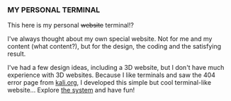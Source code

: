 ### MY PERSONAL TERMINAL
This here is my personal ~~website~~ terminal!?

I've always thought about my own special website.
Not for me and my content (what content?),
but for the design, the coding and the satisfying result.

I've had a few design ideas, including a 3D website,
but I don't have much experience with 3D websites.
Because I like terminals and saw the 404 error page from [kali.org](https://kali.org/JustForTheErrorPage),
I developed this simple but cool terminal-like website...
Explore [the system](https://90n45-d3v.github.io) and have fun!
